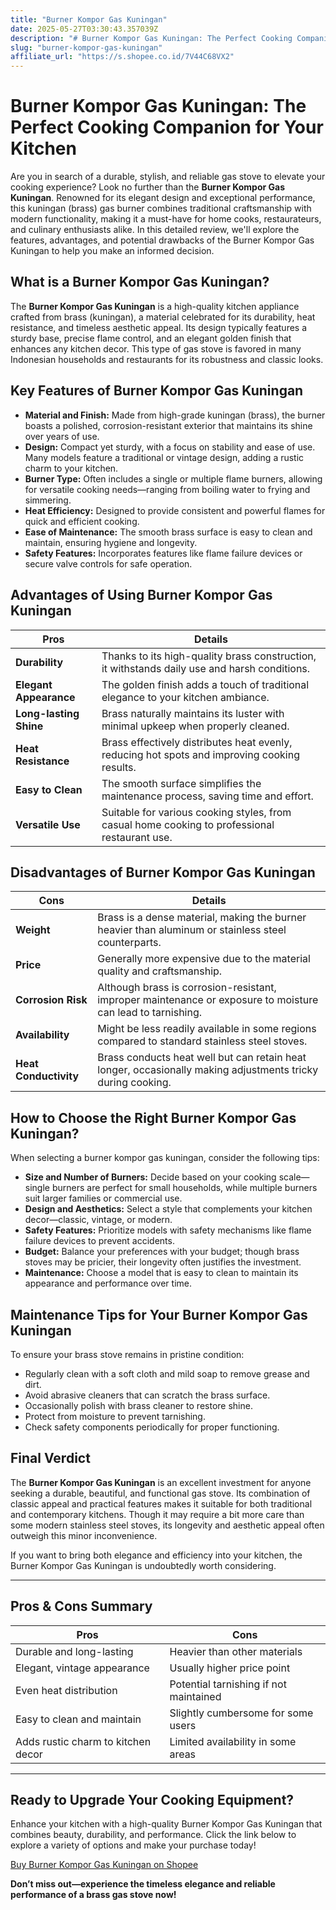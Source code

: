 ```yaml
---
title: "Burner Kompor Gas Kuningan"
date: 2025-05-27T03:30:43.357039Z
description: "# Burner Kompor Gas Kuningan: The Perfect Cooking Companion for Your Kitchen..."
slug: "burner-kompor-gas-kuningan"
affiliate_url: "https://s.shopee.co.id/7V44C68VX2"
---
```

# Burner Kompor Gas Kuningan: The Perfect Cooking Companion for Your Kitchen

Are you in search of a durable, stylish, and reliable gas stove to elevate your cooking experience? Look no further than the **Burner Kompor Gas Kuningan**. Renowned for its elegant design and exceptional performance, this kuningan (brass) gas burner combines traditional craftsmanship with modern functionality, making it a must-have for home cooks, restaurateurs, and culinary enthusiasts alike. In this detailed review, we'll explore the features, advantages, and potential drawbacks of the Burner Kompor Gas Kuningan to help you make an informed decision.

## What is a Burner Kompor Gas Kuningan?

The **Burner Kompor Gas Kuningan** is a high-quality kitchen appliance crafted from brass (kuningan), a material celebrated for its durability, heat resistance, and timeless aesthetic appeal. Its design typically features a sturdy base, precise flame control, and an elegant golden finish that enhances any kitchen decor. This type of gas stove is favored in many Indonesian households and restaurants for its robustness and classic looks.

## Key Features of Burner Kompor Gas Kuningan

- **Material and Finish:** Made from high-grade kuningan (brass), the burner boasts a polished, corrosion-resistant exterior that maintains its shine over years of use.
- **Design:** Compact yet sturdy, with a focus on stability and ease of use. Many models feature a traditional or vintage design, adding a rustic charm to your kitchen.
- **Burner Type:** Often includes a single or multiple flame burners, allowing for versatile cooking needs—ranging from boiling water to frying and simmering.
- **Heat Efficiency:** Designed to provide consistent and powerful flames for quick and efficient cooking.
- **Ease of Maintenance:** The smooth brass surface is easy to clean and maintain, ensuring hygiene and longevity.
- **Safety Features:** Incorporates features like flame failure devices or secure valve controls for safe operation.

## Advantages of Using Burner Kompor Gas Kuningan

| Pros | Details |
|---|---|
| **Durability** | Thanks to its high-quality brass construction, it withstands daily use and harsh conditions. |
| **Elegant Appearance** | The golden finish adds a touch of traditional elegance to your kitchen ambiance. |
| **Long-lasting Shine** | Brass naturally maintains its luster with minimal upkeep when properly cleaned. |
| **Heat Resistance** | Brass effectively distributes heat evenly, reducing hot spots and improving cooking results. |
| **Easy to Clean** | The smooth surface simplifies the maintenance process, saving time and effort. |
| **Versatile Use** | Suitable for various cooking styles, from casual home cooking to professional restaurant use. |

## Disadvantages of Burner Kompor Gas Kuningan

| Cons | Details |
|---|---|
| **Weight** | Brass is a dense material, making the burner heavier than aluminum or stainless steel counterparts. |
| **Price** | Generally more expensive due to the material quality and craftsmanship. |
| **Corrosion Risk** | Although brass is corrosion-resistant, improper maintenance or exposure to moisture can lead to tarnishing. |
| **Availability** | Might be less readily available in some regions compared to standard stainless steel stoves. |
| **Heat Conductivity** | Brass conducts heat well but can retain heat longer, occasionally making adjustments tricky during cooking. |

## How to Choose the Right Burner Kompor Gas Kuningan?

When selecting a burner kompor gas kuningan, consider the following tips:

- **Size and Number of Burners:** Decide based on your cooking scale—single burners are perfect for small households, while multiple burners suit larger families or commercial use.
- **Design and Aesthetics:** Select a style that complements your kitchen decor—classic, vintage, or modern.
- **Safety Features:** Prioritize models with safety mechanisms like flame failure devices to prevent accidents.
- **Budget:** Balance your preferences with your budget; though brass stoves may be pricier, their longevity often justifies the investment.
- **Maintenance:** Choose a model that is easy to clean to maintain its appearance and performance over time.

## Maintenance Tips for Your Burner Kompor Gas Kuningan

To ensure your brass stove remains in pristine condition:

- Regularly clean with a soft cloth and mild soap to remove grease and dirt.
- Avoid abrasive cleaners that can scratch the brass surface.
- Occasionally polish with brass cleaner to restore shine.
- Protect from moisture to prevent tarnishing.
- Check safety components periodically for proper functioning.

## Final Verdict

The **Burner Kompor Gas Kuningan** is an excellent investment for anyone seeking a durable, beautiful, and functional gas stove. Its combination of classic appeal and practical features makes it suitable for both traditional and contemporary kitchens. Though it may require a bit more care than some modern stainless steel stoves, its longevity and aesthetic appeal often outweigh this minor inconvenience.

If you want to bring both elegance and efficiency into your kitchen, the Burner Kompor Gas Kuningan is undoubtedly worth considering.

---

## Pros & Cons Summary

| Pros | Cons |
|---|---|
| Durable and long-lasting | Heavier than other materials |
| Elegant, vintage appearance | Usually higher price point |
| Even heat distribution | Potential tarnishing if not maintained |
| Easy to clean and maintain | Slightly cumbersome for some users |
| Adds rustic charm to kitchen decor | Limited availability in some areas |

---

## Ready to Upgrade Your Cooking Equipment?

Enhance your kitchen with a high-quality Burner Kompor Gas Kuningan that combines beauty, durability, and performance. Click the link below to explore a variety of options and make your purchase today!

[Buy Burner Kompor Gas Kuningan on Shopee](https://s.shopee.co.id/7V44C68VX2)

**Don’t miss out—experience the timeless elegance and reliable performance of a brass gas stove now!**